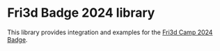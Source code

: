 # Fri3d Badge 2024 library

This library provides integration and examples for the [Fri3d Camp 2024 Badge](https://github.com/Fri3dCamp/badge_2024).
